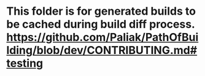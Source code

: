 # This folder is for generated builds to be cached during build diff process. https://github.com/Paliak/PathOfBuilding/blob/dev/CONTRIBUTING.md#testing